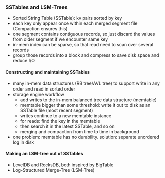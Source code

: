 ### SSTables and LSM-Trees
- Sorted String Table (SSTable): kv pairs sorted by key
- each key only appear once within each merged segment file (Compaction ensures this)
- one segment contains contiguous records, so just discard the values from older segment if we encounter same key
- in-mem index can be sparse, so that read need to scan over several records
- group those records into a block and compress to save disk space and reduce I/O

#### Constructing and maintaining SSTables
- many in-mem data structures (RB tree/AVL tree) to support write in any order and read in sorted order
- storage engine workflow
  * add writes to the in-mem balanced tree data structure (memtable)
  * memtable bigger than some threshold: write it out to disk as an SSTable file (most recent segment)
  * writes continue to a new memtable instance
  * for reads: find the key in the memtable
  * then search it in the latest SSTable, and so on
  * merging and compaction from time to time in background
- one problem: memtable has no durability. solution: separate unordered log in disk

#### Making an LSM-tree out of SSTables
- LevelDB and RocksDB, both inspired by BigTable
- Log-Structured Merge-Tree (LSM-Tree)
